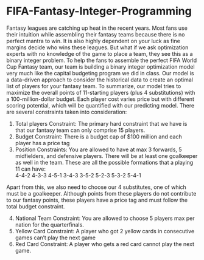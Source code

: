 # FIFA-Fantasy-Integer-Programming
Fantasy leagues are catching up heat in the recent years. Most fans use their intuition while assembling their fantasy teams because there is no perfect mantra to win. It is also highly dependent on your luck as fine margins decide who wins these leagues. But what if we ask optimization experts with no knowledge of the game to place a team, they see this as a binary integer problem. To help the fans to assemble the perfect FIFA World Cup Fantasy team, our team is building a binary integer optimization model very much like the capital budgeting program we did in class. Our model is a data-driven approach to consider the historical data to create an optimal list of players for your fantasy team.
To summarize, our model tries to maximize the overall points of 11-starting players (plus 4 substitutions) with a 100-million-dollar budget. Each player cost varies price but with different scoring potential, which will be quantified with our predicting model. There are several constraints taken into consideration:
1.	Total players Constraint: The primary hard constraint that we have is that our fantasy team can only comprise 15 players.  
2.	Budget Constraint: There is a budget cap of $100 million and each player has a price tag
3.	Position Constraints: You are allowed to have at max 3 forwards, 5 midfielders, and defensive players. There will be at least one goalkeeper as well in the team. These are all the possible formations that a playing 11 can have:   
 4-4-2
 4-3-3
 4-5-1
 3-4-3
 3-5-2
 5-2-3
 5-3-2
 5-4-1 

Apart from this, we also need to choose our 4 substitutes, one of which must be a goalkeeper. Although points from these players do not contribute to our fantasy points, these players have a price tag and must follow the total budget constraint.

4.	National Team Constraint: You are allowed to choose 5 players max per nation for the quarterfinals.
5.	Yellow Card Constraint: A player who got 2 yellow cards in consecutive games can’t play the next game  
6.	Red Card Constraint: A player who gets a red card cannot play the next game.
